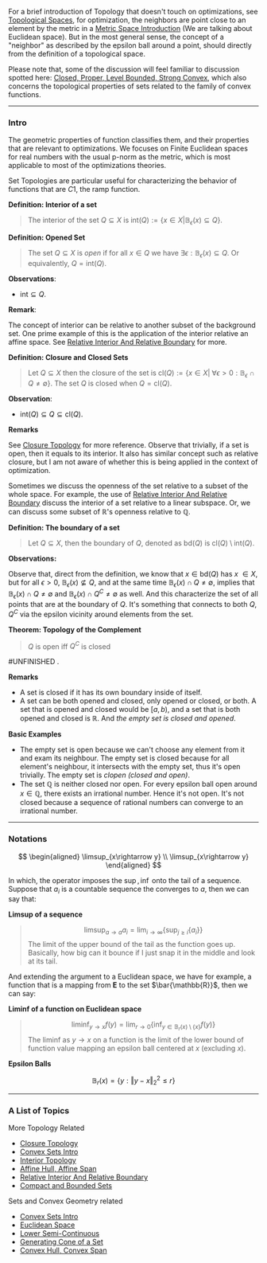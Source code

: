 For a brief introduction of Topology that doesn't touch on optimizations, see [Topological Spaces](../../MATH%20000%20Math%20Essential/Topological%20Spaces.md), for optimization, the neighbors are point close to an element by the metric in a [Metric Space Introduction](../../MATH%20601%20Functional%20Analysis/Functional%20Spaces/Metric%20Space%20Introduction.md) (We are talking about Euclidean space). But in the most general sense, the concept of a "neighbor" as described by the epsilon ball around a point, should directly from the definition of a topological space. 

Please note that, some of the discussion will feel familiar to discussion spotted here: [Closed, Proper, Level Bounded, Strong Convex](../../AMATH%20515%20Optimization%20Fundamentals/Basic%20Convexity/Closed,%20Proper,%20Level%20Bounded,%20Strong%20Convex.md), which also concerns the topological properties of sets related to the family of convex functions. 

---
### **Intro**

The geometric properties of function classifies them, and their properties that are relevant to optimizations. We focuses on Finite Euclidean spaces for real numbers with the usual p-norm as the metric, which is most applicable to most of the optimizations theories. 

Set Topologies are particular useful for characterizing the behavior of functions that are $C1$, the ramp function. 

**Definition: Interior of a set**

> The interior of the set $Q\subseteq X$ is $\text{int}(Q):= \{x\in X|\mathbb B_\epsilon(x) \subseteq Q\}$. 

**Definition: Opened Set**

> The set $Q\subseteq X$ is *open* if for all $x\in Q$ we have $\exists \epsilon: \mathbb B_\epsilon(x)\subseteq Q$. Or equivalently, $Q = \text{int}(Q)$. 

**Observations**: 
- $\text{int}\subseteq Q$. 


**Remark**: 

The concept of interior can be relative to another subset of the background set. One prime example of this is the application of the interior relative an affine space. See [Relative Interior And Relative Boundary](Relative%20Interior%20And%20Relative%20Boundary.md) for more. 

**Definition: Closure and Closed Sets**
> Let $Q\subseteq X$ then the closure of the set is $\text{cl}(Q):= \{x\in X| \; \forall \epsilon > 0:  \mathbb B_{\epsilon}\cap Q \neq \emptyset\}$. The set $Q$ is closed when $Q = \text{cl}(Q)$. 

**Observation**: 
- $\text{int}(Q)\subseteq Q \subseteq \text{cl}(Q)$.

**Remarks** 

See [Closure Topology](Closure%20Topology.md) for more reference. Observe that trivially, if a set is open, then it equals to its interior. It also has similar concept such as relative closure, but I am not aware of whether this is being applied in the context of optimization. 

Sometimes we discuss the openness of the set relative to a subset of the whole space. For example, the use of  [Relative Interior And Relative Boundary](Relative%20Interior%20And%20Relative%20Boundary.md) discuss the interior of a set relative to a linear subspace. Or, we can discuss some subset of $\mathbb R$'s openness relative to $\mathbb Q$. 

**Definition: The boundary of a set** 

> Let $Q\subseteq X$, then the boundary of $Q$, denoted as $\text{bd}(Q)$ is $\text{cl}(Q)\setminus \text{int}(Q)$. 

**Observations:**

Observe that, direct from the definition, we know that $x\in \text{bd}(Q)$ has $x\ \in X$, but for all $\epsilon > 0$, $\mathbb B_\epsilon(x) \not\subseteq Q$, and at the same time $\mathbb B_\epsilon(x) \cap Q \neq \emptyset$, implies that $\mathbb B_\epsilon(x)\cap Q \neq \emptyset$ and $\mathbb B_\epsilon(x) \cap Q^C \neq \emptyset$ as well. And this characterize the set of all points that are at the boundary of $Q$. It's something that connects to both $Q, Q^C$ via the epsilon vicinity around elements from the set. 


**Theorem: Topology of the Complement**

> $Q$ is open iff $Q^C$ is closed

#UNFINISHED . 

**Remarks**
* A set is closed if it has its own boundary inside of itself. 
* A set can be both opened and closed, only opened or closed, or both. A set that is opened and closed would be $[a, b)$, and a set that is both opened and closed is $\mathbb R$. And *the empty set is closed and opened*. 


**Basic Examples**
* The empty set is open because we can't choose any element from it and exam its neighbour. The empty set is closed because for all element's neighbour, it intersects with the empty set, thus it's open trivially. The empty set is *clopen (closed and open)*. 
* The set $\mathbb Q$ is neither closed nor open. For every epsilon ball open around $x\in \mathbb Q$, there exists an irrational number. Hence it's not open. It's not closed because a sequence of rational numbers can converge to an irrational number. 


---
### **Notations**

$$
\begin{aligned}
    \limsup_{x\rightarrow y}
    \\
    \limsup_{x\rightarrow y}
\end{aligned}
$$

In which, the operator imposes the $\sup, \inf$ onto the tail of a sequence. Suppose that $a_i$ is a countable sequence the converges to $a$, then we can say that: 

**Limsup of a sequence**

> $$
> \limsup_{a\rightarrow a} a_i = \lim_{i\rightarrow \infty}  \left\lbrace
>     \sup_{j\ge i} \left\lbrace
>         a_i
>     \right\rbrace
> \right\rbrace
> $$
> The limit of the upper bound of the tail as the function goes up. Basically, how big can it bounce if I just snap it in the middle and look at its tail. 

And extending the argument to a Euclidean space, we have for example, a function that is a mapping from $\mathbf{E}$ to the set $\bar{\mathbb{R}}$, then we can say: 

**Liminf of a function on Euclidean space**

> $$
> \liminf_{y\rightarrow x} f(y) = \lim_{r\rightarrow 0} \left\lbrace
>     \inf_{y\in \mathbb{B}_r(x)\setminus\{x\}} f(y)
> \right\rbrace
> $$
> The liminf as $y\rightarrow x$ on a function is the limit of the lower bound of function value mapping an epsilon ball centered at $x$ (excluding $x$). 

**Epsilon Balls**

$$
\mathbb{B}_r(x) = \{y: \Vert y - x\Vert_2^2 \le r\}
$$


---
### **A List of Topics**

More Topology Related
* [Closure Topology](Closure%20Topology.md)
* [Convex Sets Intro](Convex%20Sets%20Intro.md)
* [Interior Topology](Interior%20Topology.md)
* [Affine Hull, Affine Span](Affine%20Hull,%20Affine%20Span.md)
* [Relative Interior And Relative Boundary](Relative%20Interior%20And%20Relative%20Boundary.md)
* [Compact and Bounded Sets](Compact%20and%20Bounded%20Sets.md)

Sets and Convex Geometry related
* [Convex Sets Intro](Convex%20Sets%20Intro.md)
* [Euclidean Space](Euclidean%20Space.md)
* [Lower Semi-Continuous](Lower%20Semi-Continuous.md)
* [Generating Cone of a Set](Generating%20Cone%20of%20a%20Set.md)
* [Convex Hull, Convex Span](Convex%20Hull,%20Convex%20Span.md)